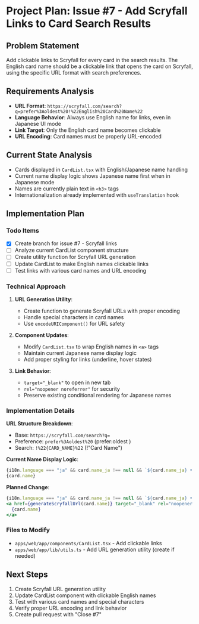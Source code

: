 # Project Plan: Issue #7 - Add Scryfall Links to Card Search Results

## Problem Statement
Add clickable links to Scryfall for every card in the search results. The English card name should be a clickable link that opens the card on Scryfall, using the specific URL format with search preferences.

## Requirements Analysis
- **URL Format**: `https://scryfall.com/search?q=prefer%3Aoldest%20!%22English%20Card%20Name%22`
- **Language Behavior**: Always use English name for links, even in Japanese UI mode
- **Link Target**: Only the English card name becomes clickable
- **URL Encoding**: Card names must be properly URL-encoded

## Current State Analysis
- Cards displayed in `CardList.tsx` with English/Japanese name handling
- Current name display logic shows Japanese name first when in Japanese mode
- Names are currently plain text in `<h3>` tags
- Internationalization already implemented with `useTranslation` hook

## Implementation Plan

### Todo Items
- [x] Create branch for issue #7 - Scryfall links
- [ ] Analyze current CardList component structure
- [ ] Create utility function for Scryfall URL generation
- [ ] Update CardList to make English names clickable links
- [ ] Test links with various card names and URL encoding

### Technical Approach

1. **URL Generation Utility**:
   - Create function to generate Scryfall URLs with proper encoding
   - Handle special characters in card names
   - Use `encodeURIComponent()` for URL safety

2. **Component Updates**:
   - Modify `CardList.tsx` to wrap English names in `<a>` tags
   - Maintain current Japanese name display logic
   - Add proper styling for links (underline, hover states)

3. **Link Behavior**:
   - `target="_blank"` to open in new tab
   - `rel="noopener noreferrer"` for security
   - Preserve existing conditional rendering for Japanese names

### Implementation Details

**URL Structure Breakdown**:
- Base: `https://scryfall.com/search?q=`
- Preference: `prefer%3Aoldest%20` (prefer:oldest )
- Search: `!%22{CARD_NAME}%22` (!"Card Name")

**Current Name Display Logic**:
```jsx
{i18n.language === "ja" && card.name_ja !== null && `${card.name_ja} • `}
{card.name}
```

**Planned Change**:
```jsx
{i18n.language === "ja" && card.name_ja !== null && `${card.name_ja} • `}
<a href={generateScryfallUrl(card.name)} target="_blank" rel="noopener noreferrer">
  {card.name}
</a>
```

### Files to Modify
- `apps/web/app/components/CardList.tsx` - Add clickable links
- `apps/web/app/lib/utils.ts` - Add URL generation utility (create if needed)

## Next Steps
1. Create Scryfall URL generation utility
2. Update CardList component with clickable English names
3. Test with various card names and special characters
4. Verify proper URL encoding and link behavior
5. Create pull request with "Close #7"